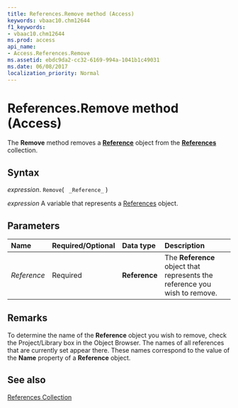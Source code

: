 ```yaml
---
title: References.Remove method (Access)
keywords: vbaac10.chm12644
f1_keywords:
- vbaac10.chm12644
ms.prod: access
api_name:
- Access.References.Remove
ms.assetid: ebdc9da2-cc32-6169-994a-1041b1c49031
ms.date: 06/08/2017
localization_priority: Normal
---
```



# References.Remove method (Access)

The  **Remove** method removes a **[Reference](Access.Reference.md)** object from the **[References](Access.References.md)** collection.


## Syntax

_expression_. `Remove`( ` _Reference_` )

_expression_ A variable that represents a [References](Access.References.md) object.


## Parameters



|Name|Required/Optional|Data type|Description|
|:-----|:-----|:-----|:-----|
| _Reference_|Required|**Reference**|The  **Reference** object that represents the reference you wish to remove.|

## Remarks

To determine the name of the  **Reference** object you wish to remove, check the Project/Library box in the Object Browser. The names of all references that are currently set appear there. These names correspond to the value of the **Name** property of a **Reference** object.


## See also


[References Collection](Access.References.md)

